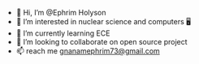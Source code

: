 - 👋 Hi, I’m @Ephrim Holyson 
- 👀 I’m interested in nuclear science and computers 🖥
- 🌱 I’m currently learning ECE
- 💞️ I’m looking to collaborate on open source project
- 📫 reach me gnanamephrim73@gmail.com 


